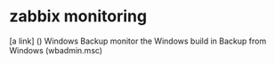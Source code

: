 # zabbix monitoring
[a link] () Windows Backup monitor the Windows build in Backup from Windows (wbadmin.msc)
